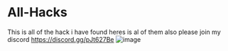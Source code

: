 # All-Hacks
This is all of the hack i have found heres is al of them also please join my discord 
https://discord.gg/pJt627Be
![image](https://user-images.githubusercontent.com/98996547/223782860-2dbc5a2c-bbac-4891-a574-ac3f953afc1c.png)
